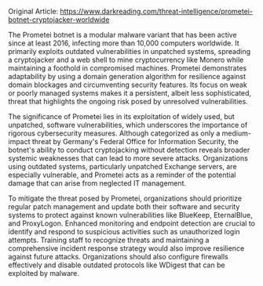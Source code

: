 Original Article: https://www.darkreading.com/threat-intelligence/prometei-botnet-cryptojacker-worldwide

The Prometei botnet is a modular malware variant that has been active since at least 2016, infecting more than 10,000 computers worldwide. It primarily exploits outdated vulnerabilities in unpatched systems, spreading a cryptojacker and a web shell to mine cryptocurrency like Monero while maintaining a foothold in compromised machines. Prometei demonstrates adaptability by using a domain generation algorithm for resilience against domain blockages and circumventing security features. Its focus on weak or poorly managed systems makes it a persistent, albeit less sophisticated, threat that highlights the ongoing risk posed by unresolved vulnerabilities.

The significance of Prometei lies in its exploitation of widely used, but unpatched, software vulnerabilities, which underscores the importance of rigorous cybersecurity measures. Although categorized as only a medium-impact threat by Germany's Federal Office for Information Security, the botnet's ability to conduct cryptojacking without detection reveals broader systemic weaknesses that can lead to more severe attacks. Organizations using outdated systems, particularly unpatched Exchange servers, are especially vulnerable, and Prometei acts as a reminder of the potential damage that can arise from neglected IT management.

To mitigate the threat posed by Prometei, organizations should prioritize regular patch management and update both their software and security systems to protect against known vulnerabilities like BlueKeep, EternalBlue, and ProxyLogon. Enhanced monitoring and endpoint detection are crucial to identify and respond to suspicious activities such as unauthorized login attempts. Training staff to recognize threats and maintaining a comprehensive incident response strategy would also improve resilience against future attacks. Organizations should also configure firewalls effectively and disable outdated protocols like WDigest that can be exploited by malware.